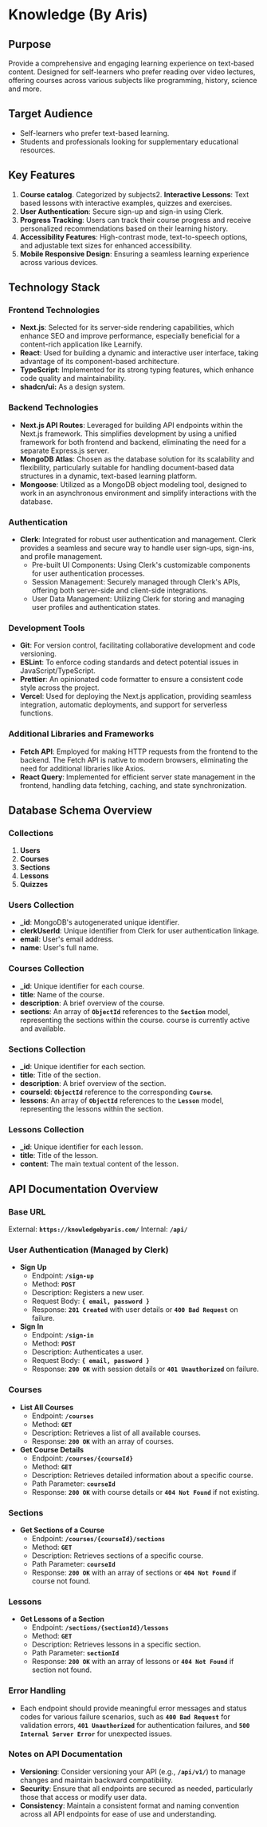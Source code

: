 # Knowledge (By Aris)

## Purpose

Provide a comprehensive and engaging learning experience on text-based content.
Designed for self-learners who prefer reading over video lectures, offering courses
across various subjects like programming, history, science and more.

## Target Audience

- Self-learners who prefer text-based learning.
- Students and professionals looking for supplementary educational resources.

## Key Features

1. **Course catalog**. Categorized by subjects2. **Interactive Lessons**: Text based lessons with interactive examples,
   quizzes and exercises.
2. **User Authentication**: Secure sign-up and sign-in using Clerk.
3. **Progress Tracking**: Users can track their course progress and receive
   personalized recommendations
   based on their learning history.
4. **Accessibility Features**: High-contrast mode, text-to-speech options,
   and adjustable text sizes for enhanced accessibility.
5. **Mobile Responsive Design**: Ensuring a seamless learning experience
   across various devices.

## Technology Stack

### Frontend Technologies

- **Next.js**: Selected for its server-side rendering capabilities,
  which enhance SEO and improve performance, especially beneficial
  for a content-rich application like Learnify.
- **React**: Used for building a dynamic and interactive user interface,
  taking advantage of its component-based architecture.
- **TypeScript**: Implemented for its strong typing features,
  which enhance code quality and maintainability.
- **shadcn/ui:** As a design system.

### Backend Technologies

- **Next.js API Routes**: Leveraged for building API endpoints
  within the Next.js framework. This simplifies development by
  using a unified framework for both frontend and backend, eliminating
  the need for a separate Express.js server.
- **MongoDB Atlas**: Chosen as the database solution for its
  scalability and flexibility, particularly suitable for handling
  document-based data structures in a dynamic, text-based learning platform.
- **Mongoose**: Utilized as a MongoDB object modeling tool,
  designed to work in an asynchronous environment
  and simplify interactions with the database.

### Authentication

- **Clerk**: Integrated for robust user authentication
  and management. Clerk provides a seamless and secure
  way to handle user sign-ups, sign-ins, and profile management.
  - Pre-built UI Components: Using Clerk's customizable
    components for user authentication processes.
  - Session Management: Securely managed through Clerk's APIs,
    offering both server-side and client-side integrations.
  - User Data Management: Utilizing Clerk for storing and
    managing user profiles and authentication states.

### Development Tools

- **Git**: For version control, facilitating collaborative
  development and code versioning.
- **ESLint**: To enforce coding standards and detect
  potential issues in JavaScript/TypeScript.
- **Prettier**: An opinionated code formatter to ensure a
  consistent code style across the project.
- **Vercel**: Used for deploying the Next.js application,
  providing seamless integration, automatic deployments,
  and support for serverless functions.

### Additional Libraries and Frameworks

- **Fetch API**: Employed for making HTTP requests from the frontend
  to the backend. The Fetch API is native to modern browsers, eliminating
  the need for additional libraries like Axios.
- **React Query**: Implemented for efficient server state management
  in the frontend, handling data fetching, caching, and state synchronization.

## Database Schema Overview

### Collections

1. **Users**
2. **Courses**
3. **Sections**
4. **Lessons**
5. **Quizzes**

### Users Collection

- **\_id**: MongoDB's autogenerated unique identifier.
- **clerkUserId**: Unique identifier from Clerk for user authentication linkage.
- **email**: User's email address.
- **name**: User's full name.

### Courses Collection

- **\_id**: Unique identifier for each course.
- **title**: Name of the course.
- **description**: A brief overview of the course.
- **sections**: An array of **`ObjectId`** references to
  the **`Section`** model, representing the sections
  within the course.
  course is currently active and available.

### Sections Collection

- **\_id**: Unique identifier for each section.
- **title**: Title of the section.
- **description**: A brief overview of the section.
- **courseId**: **`ObjectId`** reference to the corresponding **`Course`**.
- **lessons**: An array of **`ObjectId`** references to the **`Lesson`** model, representing the lessons within the section.

### Lessons Collection

- **\_id**: Unique identifier for each lesson.
- **title**: Title of the lesson.
- **content**: The main textual content of the lesson.

## **API Documentation Overview**

### Base URL

External: **`https://knowledgebyaris.com/`**
Internal: **`/api/`**

### User Authentication (Managed by Clerk)

- **Sign Up**
  - Endpoint: **`/sign-up`**
  - Method: **`POST`**
  - Description: Registers a new user.
  - Request Body: **`{ email, password }`**
  - Response: **`201 Created`** with user details or **`400 Bad Request`** on failure.
- **Sign In**
  - Endpoint: **`/sign-in`**
  - Method: **`POST`**
  - Description: Authenticates a user.
  - Request Body: **`{ email, password }`**
  - Response: **`200 OK`** with session details or **`401 Unauthorized`** on failure.

### Courses

- **List All Courses**
  - Endpoint: **`/courses`**
  - Method: **`GET`**
  - Description: Retrieves a list of all available courses.
  - Response: **`200 OK`** with an array of courses.
- **Get Course Details**
  - Endpoint: **`/courses/{courseId}`**
  - Method: **`GET`**
  - Description: Retrieves detailed information about a specific course.
  - Path Parameter: **`courseId`**
  - Response: **`200 OK`** with course details or **`404 Not Found`** if not existing.

### Sections

- **Get Sections of a Course**
  - Endpoint: **`/courses/{courseId}/sections`**
  - Method: **`GET`**
  - Description: Retrieves sections of a specific course.
  - Path Parameter: **`courseId`**
  - Response: **`200 OK`** with an array of sections or **`404 Not Found`** if course not found.

### Lessons

- **Get Lessons of a Section**
  - Endpoint: **`/sections/{sectionId}/lessons`**
  - Method: **`GET`**
  - Description: Retrieves lessons in a specific section.
  - Path Parameter: **`sectionId`**
  - Response: **`200 OK`** with an array of lessons or **`404 Not Found`** if section not found.

### Error Handling

- Each endpoint should provide meaningful error messages and status codes for various failure scenarios, such as **`400 Bad Request`** for validation errors, **`401 Unauthorized`** for authentication failures, and **`500 Internal Server Error`** for unexpected issues.

### **Notes on API Documentation**

- **Versioning**: Consider versioning your API (e.g., **`/api/v1/`**) to manage changes and maintain backward compatibility.
- **Security**: Ensure that all endpoints are secured as needed, particularly those that access or modify user data.
- **Consistency**: Maintain a consistent format and naming convention across all API endpoints for ease of use and understanding.
